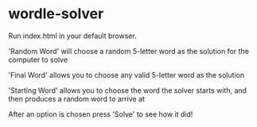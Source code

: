 # wordle-solver

Run index.html in your default browser.

'Random Word' will choose a random 5-letter word as the solution for the computer to solve

'Final Word' allows you to choose any valid 5-letter word as the solution

'Starting Word' allows you to choose the word the solver starts with, and then produces a random word to arrive at

After an option is chosen press 'Solve' to see how it did!
